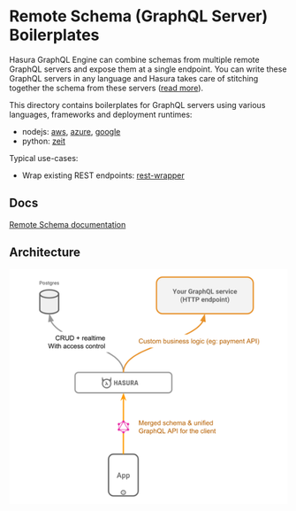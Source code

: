 # Remote Schema (GraphQL Server) Boilerplates

Hasura GraphQL Engine can combine schemas from multiple remote GraphQL servers
and expose them at a single endpoint. You can write these GraphQL servers in any
language and Hasura takes care of stitching together the schema from these
servers ([read more](../../../remote-schemas.md)).

This directory contains boilerplates for GraphQL servers using various
languages, frameworks and deployment runtimes:

- nodejs: [aws](aws-lambda/nodejs), [azure](azure-functions/nodejs), [google](google-cloud-functions/nodejs)
- python: [zeit](zeit-now/python)

Typical use-cases:

- Wrap existing REST endpoints: [rest-wrapper](rest-wrapper/)

## Docs

[Remote Schema documentation](https://docs.hasura.io/1.0/graphql/manual/remote-schemas/index.html)

## Architecture

![Remote schema architecture diagram](../../../assets/remote-schemas-arch.png)
